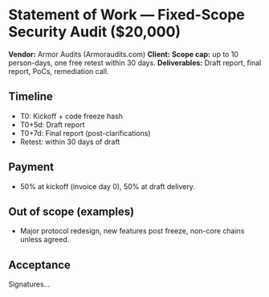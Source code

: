 # Statement of Work — Fixed-Scope Security Audit ($20,000)

**Vendor:** Armor Audits (Armoraudits.com)
**Client:** <Client Name>
**Scope cap:** up to 10 person-days, one free retest within 30 days.
**Deliverables:** Draft report, final report, PoCs, remediation call.

## Timeline
- T0: Kickoff + code freeze hash
- T0+5d: Draft report
- T0+7d: Final report (post-clarifications)
- Retest: within 30 days of draft

## Payment
- 50% at kickoff (invoice day 0), 50% at draft delivery.

## Out of scope (examples)
- Major protocol redesign, new features post freeze, non-core chains unless agreed.

## Acceptance
Signatures…
